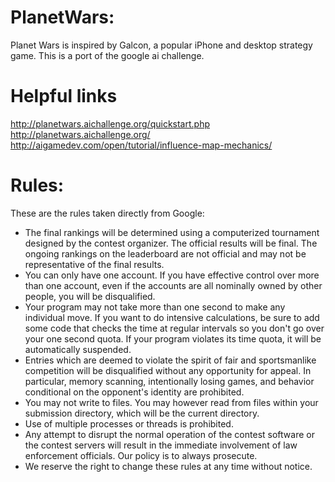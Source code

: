 PlanetWars:
===
Planet Wars is inspired by Galcon, a popular iPhone and desktop strategy game. This is a port of the google ai challenge.

Helpful links
===
http://planetwars.aichallenge.org/quickstart.php
http://planetwars.aichallenge.org/
http://aigamedev.com/open/tutorial/influence-map-mechanics/

Rules:
===
These are the rules taken directly from Google:
- The final rankings will be determined using a computerized tournament designed by the contest organizer. The official results will be final. The ongoing rankings on the leaderboard are not official and may not be representative of the final results.
- You can only have one account. If you have effective control over more than one account, even if the accounts are all nominally owned by other people, you will be disqualified.
- Your program may not take more than one second to make any individual move. If you want to do intensive calculations, be sure to add some code that checks the time at regular intervals so you don't go over your one second quota. If your program violates its time quota, it will be automatically suspended.
- Entries which are deemed to violate the spirit of fair and sportsmanlike competition will be disqualified without any opportunity for appeal. In particular, memory scanning, intentionally losing games, and behavior conditional on the opponent's identity are prohibited.
- You may not write to files. You may however read from files within your submission directory, which will be the current directory.
- Use of multiple processes or threads is prohibited.
- Any attempt to disrupt the normal operation of the contest software or the contest servers will result in the immediate involvement of law enforcement officials. Our policy is to always prosecute.
- We reserve the right to change these rules at any time without notice.
